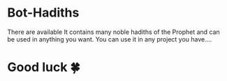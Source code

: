 # Bot-Hadiths
There are available It contains many noble hadiths of the Prophet and can be used in anything you want.
You can use it in any project you have....
# Good luck 🍀 

